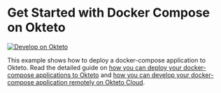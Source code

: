 # Get Started with Docker Compose on Okteto

[![Develop on Okteto](https://okteto.com/develop-okteto.svg)](https://cloud.okteto.com/deploy?repository=https://github.com/weburnit/go-api-docker-compose)

This example shows how to deploy a docker-compose application to Okteto. Read the detailed guide on [how you can deploy your docker-compose applications to Okteto](https://okteto.com/blog/a-step-by-step-guide-on-deploying-your-docker-compose-application-to-okteto/) and [how you can develop your docker-compose application remotely on Okteto Cloud](https://okteto.com/blog/how-to-develop-docker-compose-applications-remotely-in-okteto-cloud/).
